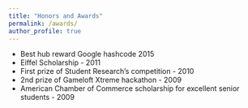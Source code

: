 ```yaml
---
title: "Honors and Awards"
permalink: /awards/
author_profile: true
---
```


* Best hub reward Google hashcode 2015
* Eiffel Scholarship - 2011
* First prize of Student Research’s competition - 2010
* 2nd prize of Gameloft Xtreme hackathon - 2009
* American Chamber of Commerce scholarship for excellent senior students - 2009